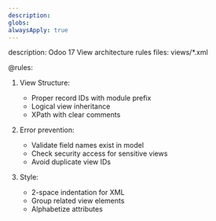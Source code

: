 ```yaml
---
description: 
globs: 
alwaysApply: true
---
```

description: Odoo 17 View architecture rules
files: views/*.xml

@rules:
1. View Structure:
   - Proper record IDs with module prefix
   - Logical view inheritance
   - XPath with clear comments

2. Error prevention:
   - Validate field names exist in model
   - Check security access for sensitive views
   - Avoid duplicate view IDs

3. Style:
   - 2-space indentation for XML
   - Group related view elements
   - Alphabetize attributes